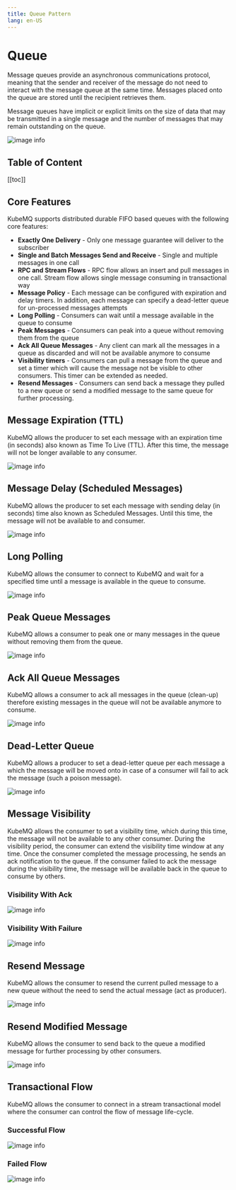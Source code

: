 ```yaml
---
title: Queue Pattern
lang: en-US
---
```

# Queue
Message queues provide an asynchronous communications protocol, meaning that the sender and receiver of the message do not need to interact with the message queue at the same time. Messages placed onto the queue are stored until the recipient retrieves them.

Message queues have implicit or explicit limits on the size of data that may be transmitted in a single message and the number of messages that may remain outstanding on the queue.

![image info](./images/queue.png)
## Table of Content
[[toc]]

## Core Features
KubeMQ supports distributed durable FIFO based queues with the following core features:

- **Exactly One Delivery** - Only one message guarantee will deliver to the subscriber
- **Single and Batch Messages Send and Receive** - Single and multiple messages in one call
- **RPC and Stream Flows** - RPC flow allows an insert and pull messages in one call. Stream flow allows single message consuming in transactional way
- **Message Policy** - Each message can be configured with expiration and delay timers. In addition, each message can specify a dead-letter queue for un-processed messages attempts
- **Long Polling** - Consumers can wait until a message available in the queue to consume
- **Peak Messages** - Consumers can peak into a queue without removing them from the queue
- **Ack All Queue Messages** - Any client can mark all the messages in a queue as discarded and will not be available anymore to consume
- **Visibility timers** - Consumers can pull a message from the queue and set a timer which will cause the message not be visible to other consumers. This timer can be extended as needed.
- **Resend Messages** - Consumers can send back a message they pulled to a new queue or send a modified message to the same queue for further processing.

## Message Expiration (TTL)
KubeMQ allows the producer to set each message with an expiration time (in seconds) also known as Time To Live (TTL). After this time, the message will not be longer available to any consumer.

![image info](./images/queue-expiration.png)

## Message Delay (Scheduled Messages)
KubeMQ allows the producer to set each message with sending delay (in seconds) time also known as Scheduled Messages. Until this time, the message will not be available to and consumer.

![image info](./images/queue-delay.png)


## Long Polling
KubeMQ allows the consumer to connect to KubeMQ and wait for a specified time until a message is available in the queue to consume.

![image info](./images/queue-long-polling.png)

## Peak Queue Messages

KubeMQ allows a consumer to peak one or many messages in the queue without removing them from the queue.

![image info](./images/queue-peak.png)


## Ack All Queue Messages

KubeMQ allows a consumer to ack all messages in the queue (clean-up) therefore existing messages in the queue will not be available anymore to consume.

 ![image info](./images/queue-ack-all.png)

## Dead-Letter Queue
KubeMQ allows a producer to set a dead-letter queue per each message a which the message will be moved onto in case of a consumer will fail to ack the message (such a poison message).

 ![image info](./images/queue-dead-letter.png)

## Message Visibility

 KubeMQ allows the consumer to set a visibility time, which during this time, the message will not be available to any other consumer. During the visibility period, the consumer can extend the visibility time window at any time. Once the consumer completed the message processing, he sends an ack notification to the queue. If the consumer failed to ack the message during the visibility time, the message will be available back in the queue to consume by others.

### Visibility With Ack
  ![image info](./images/queue-visibility-ack.png)

### Visibility With Failure
  ![image info](./images/queue-visibility-reject.png)

## Resend Message

KubeMQ allows the consumer to resend the current pulled message to a new queue without the need to send the actual message (act as producer).

![image info](./images/queue-resend.png)

## Resend Modified Message

KubeMQ allows the consumer to send back to the queue a modified message for further processing by other consumers.

![image info](./images/queue-resend-new.png)


## Transactional Flow

KubeMQ allows the consumer to connect in a stream transactional model where the consumer can control the flow of message life-cycle.

### Successful Flow

![image info](./images/queue-stream-flow-ok.png)

### Failed Flow

![image info](./images/queue-stream-flow-fail.png)